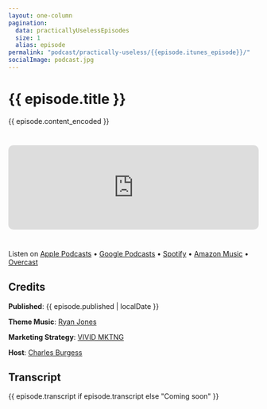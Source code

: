 ```yaml
---
layout: one-column
pagination:
  data: practicallyUselessEpisodes
  size: 1
  alias: episode
permalink: "podcast/practically-useless/{{episode.itunes_episode}}/"
socialImage: podcast.jpg
---
```


# {{ episode.title }}

{{ episode.content_encoded }}

<div class="podcast-player" style="width: 100%; height: 170px; margin: 40px 0; border-radius: 10px; overflow: hidden;">
  <iframe style="width: 100%; height: 170px;" frameborder="no" scrolling="no" seamless src="https://player.captivate.fm/episode/{{ episode.id }}/"></iframe>
</div>

Listen on [Apple Podcasts](https://podcasts.apple.com/us/podcast/practically-useless/id1552626100?l=es) • [Google Podcasts](https://podcasts.google.com/feed/aHR0cHM6Ly9mZWVkcy5jYXB0aXZhdGUuZm0vcHJhY3RpY2FsbHktdXNlbGVzcy8) • [Spotify](https://open.spotify.com/show/0mtYElrOkNqQpeRIjETiiZ) • [Amazon Music](https://music.amazon.com/podcasts/a3d7e8ee-f914-4c96-b19a-186c8b556cd5/Practically-Useless) • [Overcast](https://overcast.fm/itunes1552626100)

## Credits

**Published**: {{ episode.published | localDate }}

**Theme Music**: [Ryan Jones](https://www.fiverr.com/ryjones)

**Marketing Strategy**: [VIVID MKTNG](https://vividmktng.com)

**Host**: [Charles Burgess](/about)

## Transcript

{{ episode.transcript if episode.transcript else "Coming soon" }}
